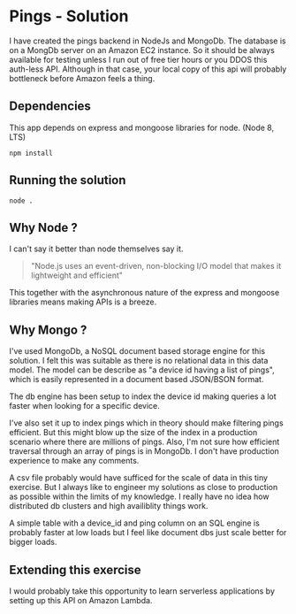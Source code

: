 # Pings - Solution

I have created the pings backend in NodeJs and MongoDb. The database is on a MongDb server on an Amazon EC2 instance. So it should be always available for testing unless I run out of free tier hours or you DDOS this auth-less API. Although in that case, your local copy of this api will probably bottleneck before Amazon feels a thing.

## Dependencies

This app depends on express and mongoose libraries for node. (Node 8, LTS)

`npm install`

## Running the solution

`node .`

## Why Node ?

I can't say it better than node themselves say it.

> "Node.js uses an event-driven, non-blocking I/O model that makes it lightweight and efficient"

This together with the asynchronous nature of the express and mongoose libraries means making APIs is a breeze.

## Why Mongo ?

I've used MongoDb, a NoSQL document based storage engine for this solution. I felt this was suitable as there is no relational data in this data model. The model can be describe as "a device id having a list of pings", which is easily represented in a document based JSON/BSON format.

The db engine has been setup to index the device id making queries a lot faster when looking for a specific device.

I've also set it up to index pings which in theory should make filtering pings efficient. But this might blow up the size of the index in a production scenario where there are millions of pings. Also, I'm not sure how efficient traversal through an array of pings is in MongoDb. I don't have production experience to make any comments. 

A csv file probably would have sufficed for the scale of data in this tiny exercise. But I always like to engineer my solutions as close to production as possible within the limits of my knowledge. I really have no idea how distributed db clusters and high availiblity things work.

A simple table with a device_id and ping column on an SQL engine is probably faster at low loads but I feel like document dbs just scale better for bigger loads.

## Extending this exercise

I would probably take this opportunity to learn serverless applications by setting up this API on Amazon Lambda.
